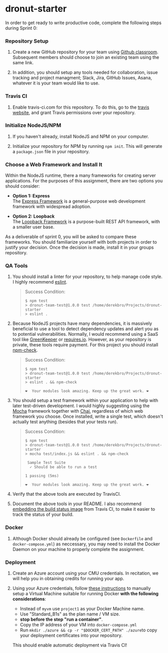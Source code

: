 # dronut-starter
In order to get ready to write productive code, complete the following steps during Sprint 0:

### Repository Setup
1. Create a new GitHub repository for your team using [Github classroom](https://classroom.github.com/g/PFQUDYxv).  Subsequent members should choose to join an existing team using the same link.

2. In addition, you should setup any tools needed for collaboration, issue tracking and project managment; Slack, Jira, GitHub Issues, Asana, whatever it is your team would like to use.

### Travis CI
1. Enable travis-ci.com for this repository.  To do this, go to the [travis website](https://travis-ci.com), and grant Travis permissions over your repository.

### Initialize NodeJS/NPM
1. If you haven't already, install NodeJS and NPM on your computer.

2. Initialize your repository for NPM by running `npm init`.  This will generate a `package.json` file in your repository.

### Choose a Web Framework and Install It
Within the NodeJS runtime, there a many frameworks for creating
server applications.  For the purposes of this assignment, there are two options you should consider:

* <b>Option 1: Express</b><br>
The [Express Framework](https://expressjs.com/) is a general-purpose web development framework with widespread adoption.

* <b>Option 2: Loopback</b><br>
The [Loopback Framework](https://loopback.io/) is a purpose-built REST API framework, with a smaller user base.

As a deliverable of sprint 0, you will be asked to compare these frameworks.  You should familiarize yourself with both projects in order to justify your decision.  Once the decision is made, install it in your groups repository.

### QA Tools
1. You should install a linter for your repository, to help manage code style.  I highly recommend [eslint](https://eslint.org/docs/user-guide/getting-started).

      > Success Condition:
      > ```
      > $ npm test
      > > dronut-team-test@1.0.0 test /home/derekbro/Projects/dronut-starter
      > > eslint .
      >  ```

2. Because NodeJS projects have many dependencies, it is massively beneficial to use a tool to detect dependency updates and alert you as to potential vulnerabilities.  Normally, I would recommend using a SaaS tool like [GreenKeeper](https://greenkeeper.io/) or [requires.io](https://requires.io/).  However, as your repository is private, these tools require payment.  For this project you should install [npm-check](https://www.npmjs.com/package/npm-check).

      > Success Condition:
      > ```
      > $ npm test
      > > dronut-team-test@1.0.0 test /home/derekbro/Projects/dronut-starter
      > > eslint . && npm-check
      >
      > ❤️  Your modules look amazing. Keep up the great work. ❤️
      >  ```

3. You should setup a test framework within your application to help with later test-driven development.  I would highly suggesting using the [Mocha](https://mochajs.org/) framework together with [Chai](http://chaijs.com/), regardless of which web framework you choose.  Once installed, write a single test, which doesn't actually test anything (besides that your tests run).

      > Success Condition:
      > ```
      > $ npm test
      > > dronut-team-test@1.0.0 test /home/derekbro/Projects/dronut-starter
      > > mocha test/index.js && eslint . && npm-check
      > 
      >  Sample Test Suite
      >   ✓ Should be able to run a test
      >
      > 1 passing (5ms)
      >
      > ❤️  Your modules look amazing. Keep up the great work. ❤️
      >  ```

4. Verify that the above tools are executed by TravisCI.

5. Document the above tools in your README.  I also recommend [embedding the build status image](https://docs.travis-ci.com/user/status-images/) from Travis CI, to make it easier to track the status of your build.

### Docker
1. Although Docker should already be configured (see `Dockerfile` and `docker-compose.yml`) as neccessary, you may need to install the Docker Daemon on your machine to properly complete the assignment.  

### Deployment
1. Create an Azure account using your CMU credentials.  In recitation, we will help you in obtaining credits for running your app.

2. Using your Azure credentials, follow [these instructions](https://docs.microsoft.com/en-us/azure/virtual-machines/linux/docker-machine) to manually setup a Virtual Machine suitable for running Docker **with the following considerations**:
   * Instead of `myvm` use `project1` as your Docker Machine name.
   * Use "Standard_B1s" as the plan name / VM size.
   * **stop before the step "run a container"**.
   * Copy the IP address of your VM into `docker-compose.yml`
   * Run `mkdir ./azure && cp -r "$DOCKER_CERT_PATH" ./azure`to copy your deployment certificates into your repository.
   
   This should enable automatic deployment via Travis CI!
